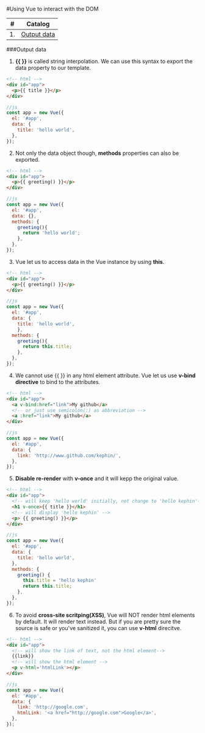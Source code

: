 #Using Vue to interact with the DOM

|#|Catalog|
|---|---|
|1.|[Output data](./Interact_with_DOM.md#output-data)|

###Output data
1. **{{ }}** is called string interpolation. We can use this syntax to export the data property to our template.
  ```html
  <!-- html -->
  <div id="app">
    <p>{{ title }}</p>
  </div>
  ```

  ```javascript
  //js
  const app = new Vue({
    el: '#app',
    data: {
      title: 'hello world',
    },
  });
  ```
2. Not only the data object though, **methods** properties can also be exported.
  ```html
  <!-- html -->
  <div id="app">
    <p>{{ greeting() }}</p>
  </div>
  ```

  ```javascript
  //js
  const app = new Vue({
    el: '#app',
    data: {},
    methods: {
      greeting(){
        return 'hello world';
      },
    },
  });
  ```
3. Vue let us to access data in the Vue instance by using **this**.

  ```html
  <!-- html -->
  <div id="app">
    <p>{{ greeting() }}</p>
  </div>
  ```

  ```javascript
  //js
  const app = new Vue({
    el: '#app',
    data: {
      title: 'hello world',
      },
    methods: {
      greeting(){
        return this.title;
      },
    },
  });
  ```
4. We cannot use {{ }} in any html element attribute. Vue let us use **v-bind directive** to bind to the attributes.

  ```html
  <!-- html -->
  <div id="app">
    <a v-bind:href="link">My github</a>
    <!-- or just use semicolon(:) as abbreviation -->
    <a :href="link">My github</a>
  </div>
  ```

  ```javascript
  //js
  const app = new Vue({
    el: '#app',
    data: {
      link: 'http://www.github.com/kephin/',
    },
  });
  ```
5. **Disable re-render** with **v-once** and it will kepp the original value.

  ```html
  <!-- html -->
  <div id="app">
    <!-- will keep 'hello world' initially, not change to 'hello kephin'-->
    <h1 v-once>{{ title }}</h1>
    <!-- will display 'hello kephin' -->
    <p> {{ greeting() }}</p>
  </div>
  ```

  ```javascript
  //js
  const app = new Vue({
    el: '#app',
    data: {
      title: 'hello world',
    },
    methods: {
      greeting() {
        this.title = 'hello kephin'
        return this.title;
      },
    },
  });
  ```
6. To avoid **cross-site scritping(XSS)**, Vue will NOT render html elements by default. It will render text instead. But if you are pretty sure the source is safe or you've sanitized it, you can use **v-html** direcitve.

  ```html
  <!-- html -->
  <div id="app">
    <!-- will show the link of text, not the html element-->
    {{link}}
    <!-- will show the html element -->
    <p v-html='htmlLink'></p>
  </div>
  ```

  ```javascript
  //js
  const app = new Vue({
    el: '#app',
    data: {
      link: 'http://google.com',
      htmlLink: '<a href="http://google.com">Google</a>',
    },
  });
  ```
